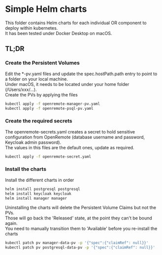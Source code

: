 # Simple Helm charts

This folder contains Helm charts for each individual OR component to deploy within kubernetes.  
It has been tested under Docker Desktop on macOS.

## TL;DR

### Create the Persistent Volumes

Edit the *-pv.yaml files and update the spec.hostPath.path entry to point to a folder on your local machine.  
Under macOS, it needs to be located under your home folder (/Users/xxx/...).  
Create the PVs by applying the files
```bash
kubectl apply -f openremote-manager-pv.yaml
kubectl apply -f openremote-psql-pv.yaml
```
### Create the required secrets

The openremote-secrets.yaml creates a secret to hold sensitive configuration from OpenRemote
(database username and password, Keycloak admin password).  
The values in this files are the default ones, update as required.

```bash
kubectl apply -f openremote-secret.yaml
```

### Install the charts

Install the different charts in order
```bash
helm install postgresql postgresql
helm install keycloak keycloak
helm install manager manager
```

Uninstalling the charts will delete the Persistent Volume Claims but not the PVs.  
Those will go back the 'Released' state, at the point they can't be bound again.  
You need to manually transition them to 'Available' before you re-install the charts
```bash
kubectl patch pv manager-data-pv -p '{"spec":{"claimRef": null}}'
kubectl patch pv postgresql-data-pv -p '{"spec":{"claimRef": null}}'
```
